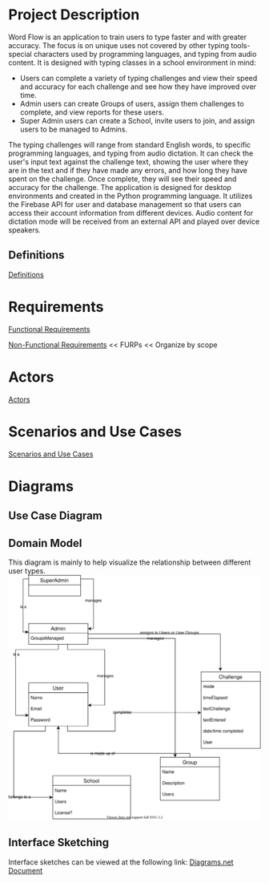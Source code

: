 # Project Description
Word Flow is an application to train users to type faster and with greater accuracy. The focus is on unique uses not covered by other typing tools- special characters used by programming languages, and typing from audio content. It is designed with typing classes in a school environment in mind:
- Users can complete a variety of typing challenges and view their speed and accuracy for each challenge and see how they have improved over time.
- Admin users can create Groups of users, assign them challenges to complete, and view reports for these users.
- Super Admin users can create a School, invite users to join, and assign users to be managed to Admins.

The typing challenges will range from standard English words, to specific programming languages, and typing from audio dictation. It can check the user's input text against the challenge text, showing the user where they are in the text and if they have made any errors, and how long they have spent on the challenge. Once complete, they will see their speed and accuracy for the challenge.
The application is designed for desktop environments and created in the Python programming language. It utilizes the Firebase API for user and database management so that users can access their account information from different devices. Audio content for dictation mode will be received from an external API and played over device speakers. 

## Definitions
[Definitions](/Requirements/Definitions)

# Requirements
[Functional Requirements](/Requirements/Functional-Requirements)

[Non-Functional Requirements](/Requirements/Non-Functional-Requirements)
<< FURPs
<< Organize by scope

# Actors
[Actors](/Requirements/Actors)

# Scenarios and Use Cases
[Scenarios and Use Cases](/Requirements/Use-Case-Scenarios)

# Diagrams
## Use Case Diagram
## Domain Model
This diagram is mainly to help visualize the relationship between different user types.
![Domain_Model.svg](uploads/07b429d6a137448c5c04ca0a7ff50bca/Domain_Model.svg)
## Interface Sketching
Interface sketches can be viewed at the following link: [Diagrams.net Document](https://drive.google.com/file/d/1wiXoD2NFsaUWH9m0IY4MjhZ8NjxTnKCQ/view?usp=sharing)